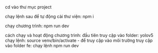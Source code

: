 cd vào thư mục project

chạy lệnh sau để tự động cài thư viện: npm i

chạy chương trình: npm run dev



cách chạy và hoạt động chương trình:
đầu tiên truy cập vào folder: yolov5
chạy lệnh: source venv/bin/activate - để truy cập vào môi trường
truy cập vào folder fe: chạy lệnh npm run dev